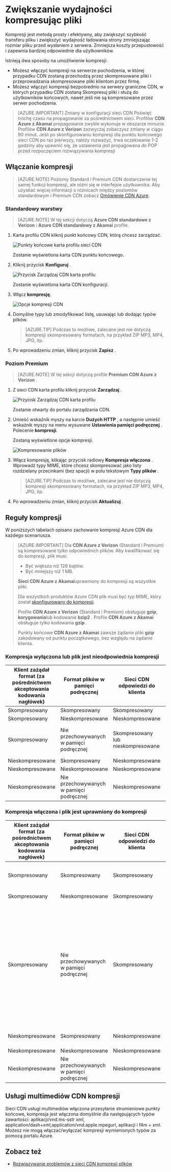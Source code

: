 <properties
    pageTitle="Zwiększanie wydajności kompresując pliki w sieci CDN Azure | Microsoft Azure"
    description="Dowiedz się, jak zwiększyć szybkość transferu pliku i zwiększa wydajność ładowania strony kompresując pliki w sieci CDN Azure."
    services="cdn"
    documentationCenter=""
    authors="camsoper"
    manager="erikre"
    editor=""/>

<tags
    ms.service="cdn"
    ms.workload="tbd"
    ms.tgt_pltfrm="na"
    ms.devlang="na"
    ms.topic="article"
    ms.date="07/28/2016"
    ms.author="casoper"/>

# <a name="improve-performance-by-compressing-files"></a>Zwiększanie wydajności kompresując pliki

Kompresji jest metodą prosty i efektywny, aby zwiększyć szybkość transferu pliku i zwiększyć wydajność ładowania strony zmniejszając rozmiar pliku przed wysłaniem z serwera. Zmniejsza koszty przepustowość i zapewnia bardziej odpowiednie dla użytkowników.

Istnieją dwa sposoby na umożliwienie kompresji:

- Możesz włączyć kompresji na serwerze pochodzenia, w której przypadku CDN zostaną przechodzą przez skompresowane pliki i przeprowadzania skompresowane pliki klientom przez firmę.
- Możesz włączyć kompresji bezpośrednio na serwery graniczne CDN, w których przypadku CDN zostaną Skompresuj pliki i służą do użytkowników końcowych, nawet jeśli nie są kompresowane przez serwer pochodzenia.

> [AZURE.IMPORTANT] Zmiany w konfiguracji sieci CDN Poświęć trochę czasu na propagowanie za pośrednictwem sieci.  Profilów <b>CDN Azure z Akamai</b> propagowanie zwykle wykonuje w obszarze minucie.  Profilów <b>CDN Azure z Verizon</b> zazwyczaj zobaczysz zmiany w ciągu 90 minut.  Jeśli po skonfigurowaniu kompresji dla punktu końcowego sieci CDN po raz pierwszy, należy rozważyć, trwa oczekiwanie 1-2 godziny aby upewnić się, że ustawienia jest propagowana do POP przed rozpoczęciem rozwiązywania kompresji

## <a name="enabling-compression"></a>Włączanie kompresji

> [AZURE.NOTE] Poziomy Standard i Premium CDN dostarczenie tej samej funkcji kompresji, ale różni się w interfejsie użytkownika.  Aby uzyskać więcej informacji o różnicach między poziomów standardowym i Premium CDN zobacz [Omówienie CDN Azure](cdn-overview.md).

### <a name="standard-tier"></a>Standardowy warstwy

> [AZURE.NOTE] W tej sekcji dotyczą **Azure CDN standardowe z Verizon** i **Azure CDN standardowy z Akamai** profile.

1. Karta profilu CDN kliknij punkt końcowy CDN, którą chcesz zarządzać.

    ![Punkty końcowe karta profilu sieci CDN](./media/cdn-file-compression/cdn-endpoints.png)

    Zostanie wyświetlona karta CDN punktu końcowego.

2. Kliknij przycisk **Konfiguruj** .

    ![Przycisk Zarządzaj CDN karta profilu](./media/cdn-file-compression/cdn-config-btn.png)

    Zostanie wyświetlona karta CDN konfiguracji.

3. Włącz **kompresję**.

    ![Opcje kompresji CDN](./media/cdn-file-compression/cdn-compress-standard.png)

4. Domyślne typy lub zmodyfikować listę, usuwając lub dodając typów plików.
    
    > [AZURE.TIP] Podczas to możliwe, zalecane jest nie dotyczą kompresji skompresowany formatach, na przykład ZIP MP3, MP4, JPG, itp.
    
5. Po wprowadzeniu zmian, kliknij przycisk **Zapisz** .

### <a name="premium-tier"></a>Poziom Premium

> [AZURE.NOTE] W tej sekcji dotyczą profile **Premium CDN Azure z Verizon** .

1. Z sieci CDN karta profilu kliknij przycisk **Zarządzaj** .

    ![Przycisk Zarządzaj CDN karta profilu](./media/cdn-file-compression/cdn-manage-btn.png)

    Zostanie otwarty do portalu zarządzania CDN.

2. Umieść wskaźnik myszy na karcie **Dużych HTTP** , a następnie umieść wskaźnik myszy na menu wysuwane **Ustawienia pamięci podręcznej** .  Polecenie **kompresji**.

    Zostaną wyświetlone opcje kompresji.

    ![Kompresowanie plików](./media/cdn-file-compression/cdn-compress-files.png)

3. Włącz kompresję, klikając przycisk radiowy **Kompresja włączona** .  Wprowadź typy MIME, które chcesz skompresować jako listy rozdzielany przecinkami (bez spacji) w polu tekstowym **Typy plików** .
        
    > [AZURE.TIP] Podczas to możliwe, zalecane jest nie dotyczą kompresji skompresowany formatach, na przykład ZIP MP3, MP4, JPG, itp. 

4. Po wprowadzeniu zmian, kliknij przycisk **Aktualizuj** .


## <a name="compression-rules"></a>Reguły kompresji

W poniższych tabelach opisano zachowanie kompresji Azure CDN dla każdego scenariusza.

> [AZURE.IMPORTANT] Dla **CDN Azure z Verizon** (Standard i Premium) są kompresowane tylko odpowiednich plików.  Aby kwalifikować się do kompresji, plik musi:
>
> - Być większa niż 128 bajtów.
> - Być mniejszy niż 1 MB.
> 
> **Sieci CDN Azure z Akamai**uprawniony do kompresji są wszystkie pliki.
>
> Dla wszystkich produktów Azure CDN plik musi być typ MIME, który został [skonfigurowany do kompresji](#enabling-compression).
>
> Profile **CDN Azure z Verizon** (Standard i Premium) obsługuje **gzip**, **korygowania**lub kodowanie **bzip2** .  Profile **CDN Azure z Akamai** obsługuje tylko kodowania **gzip** .
>
> Punkty końcowe **CDN Azure z Akamai** zawsze żądanie pliki **gzip** zakodowany od punktu początkowego, bez względu na żądanie klienta.

### <a name="compression-disabled-or-file-is-ineligible-for-compression"></a>Kompresja wyłączona lub plik jest nieodpowiednia kompresji

|Klient zażądał format (za pośrednictwem akceptowania kodowania nagłówek)|Format plików w pamięci podręcznej|Sieci CDN odpowiedzi do klienta|Notatki|
|----------------|-----------|------------|-----|
|Skompresowany|Skompresowany|Skompresowany|   |
|Skompresowany|Nieskompresowane|Nieskompresowane|    | 
|Skompresowany|Nie przechowywanych w pamięci podręcznej|Skompresowany lub nieskompresowane|W zależności od odpowiedzi pochodzenia|
|Nieskompresowane|Skompresowany|Nieskompresowane|    |
|Nieskompresowane|Nieskompresowane|Nieskompresowane|    |   
|Nieskompresowane|Nie przechowywanych w pamięci podręcznej|Nieskompresowane|     |

### <a name="compression-enabled-and-file-is-eligible-for-compression"></a>Kompresja włączona i plik jest uprawniony do kompresji

|Klient zażądał format (za pośrednictwem akceptowania kodowania nagłówek)|Format plików w pamięci podręcznej|Sieci CDN odpowiedzi do klienta|Notatki|
|----------------|-----------|------------|-----|
|Skompresowany|Skompresowany|Skompresowany|Sieci CDN transcodes między obsługiwane formaty|
|Skompresowany|Nieskompresowane|Skompresowany|Sieci CDN wykonuje kompresji|
|Skompresowany|Nie przechowywanych w pamięci podręcznej|Skompresowany|Sieci CDN wykonuje kompresję, jeśli origin zwraca nieskompresowane.  **Sieci CDN Azure z Verizon** będzie przekazać plik nieskompresowane po pierwszym żądaniu następnie skompresować i pamięci podręcznej w pliku o kolejne żądania.  Pliki z `Cache-Control: no-cache` nagłówka nigdy nie będą kompresowane. 
|Nieskompresowane|Skompresowany|Nieskompresowane|Sieci CDN wykonuje dekompresji|
|Nieskompresowane|Nieskompresowane|Nieskompresowane|     |  
|Nieskompresowane|Nie przechowywanych w pamięci podręcznej|Nieskompresowane|     |

## <a name="media-services-cdn-compression"></a>Usługi multimediów CDN kompresji

Sieci CDN usługi multimediów włączona przesyłanie strumieniowe punkty końcowe, kompresja jest włączona domyślnie dla następujących typów zawartości: aplikacji/vnd.ms-sstr xml, application/dash+xml,application/vnd.apple.mpegurl, aplikacji i f4m + xml. Możesz nie mogą włączać/wyłączać kompresji wymienionych typów za pomocą portalu Azure.  

## <a name="see-also"></a>Zobacz też
- [Rozwiązywanie problemów z sieci CDN kompresji plików](cdn-troubleshoot-compression.md)    
